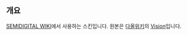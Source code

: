 ## 개요
[SEMIDIGITAL WIKI](https://wiki.semidigital.co.kr)에서 사용하는 스킨입니다. 원본은 [다올위키](https://daol.cc)의 [Vision](https://github.com/Wikive/Vision-Skin)입니다. 




